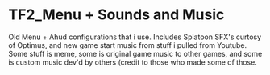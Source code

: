 # TF2_Menu + Sounds and Music
 Old Menu + Ahud configurations that i use.
 Includes Splatoon SFX's curtosy of Optimus, and new game start music from stuff i pulled from Youtube. Some stuff is meme,
 some is original game music to other games, and some is custom music dev'd by others (credit to those who made some of those.
